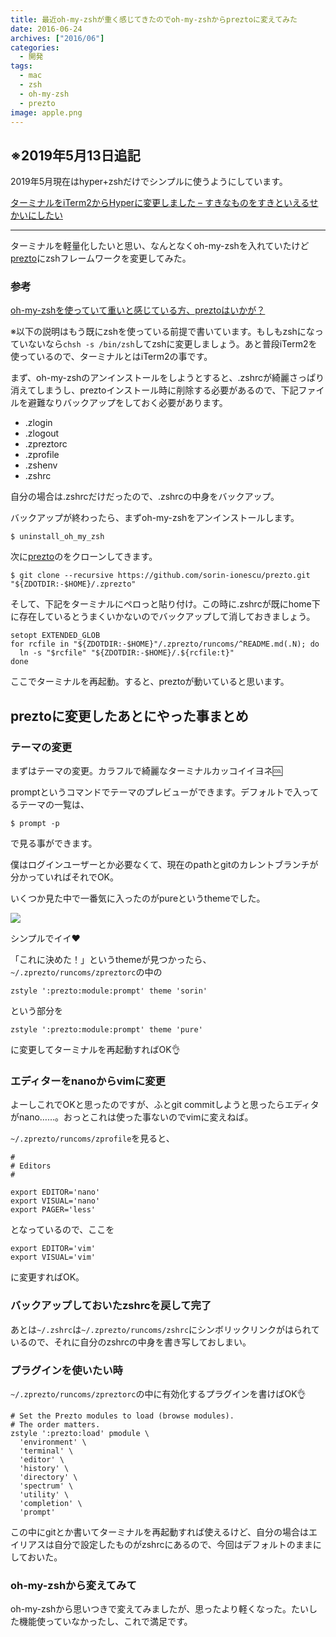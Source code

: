 ```yaml
---
title: 最近oh-my-zshが重く感じてきたのでoh-my-zshからpreztoに変えてみた
date: 2016-06-24
archives: ["2016/06"]
categories:
  - 開発
tags:
  - mac
  - zsh
  - oh-my-zsh
  - prezto
image: apple.png
---
```

## ※2019年5月13日追記

2019年5月現在はhyper+zshだけでシンプルに使うようにしています。

[ターミナルをiTerm2からHyperに変更しました – すきなものをすきといえるせかいにしたい](http://localhost:1313/blog/2019/04/%E3%82%BF%E3%83%BC%E3%83%9F%E3%83%8A%E3%83%AB%E3%82%92iterm2%E3%81%8B%E3%82%89hyper%E3%81%AB%E5%A4%89%E6%9B%B4%E3%81%97%E3%81%BE%E3%81%97%E3%81%9F/)

---

ターミナルを軽量化したいと思い、なんとなくoh-my-zshを入れていたけど[prezto](https://github.com/sorin-ionescu/prezto)にzshフレームワークを変更してみた。

<!--more-->

### 参考

[oh-my-zshを使っていて重いと感じている方、preztoはいかが？](//qiita.com/kei_q/items/814ec412b3c28f580927)

※以下の説明はもう既にzshを使っている前提で書いています。もしもzshになっていないなら`chsh -s /bin/zsh`してzshに変更しましょう。あと普段iTerm2を使っているので、ターミナルとはiTerm2の事です。

まず、oh-my-zshのアンインストールをしようとすると、.zshrcが綺麗さっぱり消えてしまうし、preztoインストール時に削除する必要があるので、下記ファイルを避難なりバックアップをしておく必要があります。

  * .zlogin
  * .zlogout
  * .zpreztorc
  * .zprofile
  * .zshenv
  * .zshrc

自分の場合は.zshrcだけだったので、.zshrcの中身をバックアップ。

バックアップが終わったら、まずoh-my-zshをアンインストールします。

```
$ uninstall_oh_my_zsh
```

次に[prezto](https://github.com/sorin-ionescu/prezto)のをクローンしてきます。

```
$ git clone --recursive https://github.com/sorin-ionescu/prezto.git "${ZDOTDIR:-$HOME}/.zprezto"
```

そして、下記をターミナルにペロっと貼り付け。この時に.zshrcが既にhome下に存在しているとうまくいかないのでバックアップして消しておきましょう。

```
setopt EXTENDED_GLOB
for rcfile in "${ZDOTDIR:-$HOME}"/.zprezto/runcoms/^README.md(.N); do
  ln -s "$rcfile" "${ZDOTDIR:-$HOME}/.${rcfile:t}"
done
```

ここでターミナルを再起動。すると、preztoが動いていると思います。

## preztoに変更したあとにやった事まとめ

### テーマの変更

まずはテーマの変更。カラフルで綺麗なターミナルカッコイイヨネ🆒

promptというコマンドでテーマのプレビューができます。デフォルトで入ってるテーマの一覧は、

```
$ prompt -p
```

で見る事ができます。

僕はログインユーザーとか必要なくて、現在のpathとgitのカレントブランチが分かっていればそれでOK。

いくつか見た中で一番気に入ったのがpureというthemeでした。

![](//cl.ly/011w0e1h1F2J/Image%202016-06-24%20at%209.25.57%20%E5%8D%88%E5%BE%8C.png)

シンプルでイイ❤️

「これに決めた！」というthemeが見つかったら、`~/.zprezto/runcoms/zpreztorc`の中の

```
zstyle ':prezto:module:prompt' theme 'sorin'
```

という部分を

```
zstyle ':prezto:module:prompt' theme 'pure'
```

に変更してターミナルを再起動すればOK👌

### エディターをnanoからvimに変更

よーしこれでOKと思ったのですが、ふとgit commitしようと思ったらエディタがnano……。おっとこれは使った事ないのでvimに変えねば。

`~/.zprezto/runcoms/zprofile`を見ると、

```
#
# Editors
#

export EDITOR='nano'
export VISUAL='nano'
export PAGER='less'
```

となっているので、ここを

```
export EDITOR='vim'
export VISUAL='vim'
```

に変更すればOK。

### バックアップしておいたzshrcを戻して完了

あとは`~/.zshrc`は`~/.zprezto/runcoms/zshrc`にシンボリックリンクがはられているので、それに自分のzshrcの中身を書き写しておしまい。

### プラグインを使いたい時

`~/.zprezto/runcoms/zpreztorc`の中に有効化するプラグインを書けばOK👌

```
# Set the Prezto modules to load (browse modules).
# The order matters.
zstyle ':prezto:load' pmodule \
  'environment' \
  'terminal' \
  'editor' \
  'history' \
  'directory' \
  'spectrum' \
  'utility' \
  'completion' \
  'prompt'
```

この中にgitとか書いてターミナルを再起動すれば使えるけど、自分の場合はエイリアスは自分で設定したものがzshrcにあるので、今回はデフォルトのままにしておいた。

### oh-my-zshから変えてみて

oh-my-zshから思いつきで変えてみましたが、思ったより軽くなった。たいした機能使っていなかったし、これで満足です。

